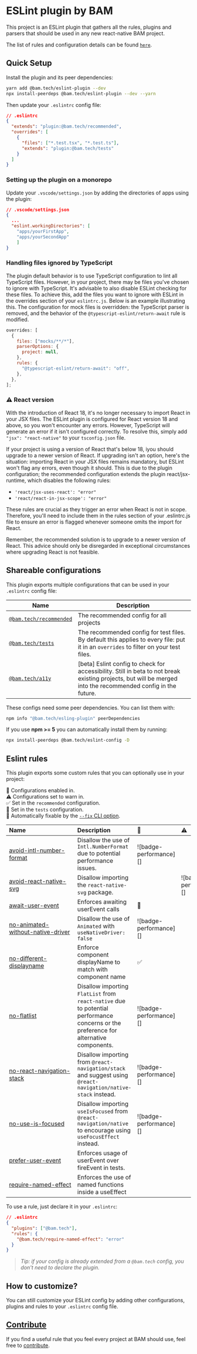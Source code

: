 # ESLint plugin by BAM

This project is an ESLint plugin that gathers all the rules, plugins and parsers that should be used in any new react-native BAM project.

The list of rules and configuration details can be found [`here`](https://github.com/bamlab/react-native-project-config/blob/main/packages/eslint-plugin/lib/configs/recommended.js).

## Quick Setup

Install the plugin and its peer dependencies:

```bash
yarn add @bam.tech/eslint-plugin --dev
npx install-peerdeps @bam.tech/eslint-plugin --dev --yarn
```

Then update your `.eslintrc` config file:

```json
// .eslintrc
{
  "extends": "plugin:@bam.tech/recommended",
  "overrides": [
    {
      "files": ["*.test.tsx", "*.test.ts"],
      "extends": "plugin:@bam.tech/tests"
    }
  ]
}
```

### Setting up the plugin on a monorepo

Update your `.vscode/settings.json` by adding the directories of apps using the plugin:

```json
// .vscode/settings.json
{
  ...
  "eslint.workingDirectories": [
    "apps/yourFirstApp",
    "apps/yourSecondApp"
    ]
}
```

### Handling files ignored by TypeScript

The plugin default behavior is to use TypeScript configuration to lint all TypeScript files. However, in your project, there may be files you've chosen to ignore with TypeScript. It's advisable to also disable ESLint checking for these files. To achieve this, add the files you want to ignore with ESLint in the overrides section of your `eslintrc.js`. Below is an example illustrating this. The configuration for mock files is overridden: the TypeScript parser is removed, and the behavior of the `@typescript-eslint/return-await` rule is modified.

```javascript
overrides: [
  {
    files: ["mocks/**/*"],
    parserOptions: {
      project: null,
    },
    rules: {
      "@typescript-eslint/return-await": "off",
    },
  },
];
```

### ⚠️ React version

With the introduction of React 18, it's no longer necessary to import React in your JSX files. The ESLint plugin is configured for React version 18 and above, so you won't encounter any errors. However, TypeScript will generate an error if it isn't configured correctly. To resolve this, simply add `"jsx": "react-native"` to your `tsconfig.json` file.

If your project is using a version of React that's below 18, iyou should upgrade to a newer version of React. If upgrading isn't an option, here's the situation: importing React in your JSX files remains mandatory, but ESLint won't flag any errors, even though it should. This is due to the plugin configuration; the recommended configuration extends the plugin react/jsx-runtime, which disables the following rules:

- `'react/jsx-uses-react': "error"`
- `'react/react-in-jsx-scope': "error"`

These rules are crucial as they trigger an error when React is not in scope. Therefore, you'll need to include them in the rules section of your .eslintrc.js file to ensure an error is flagged whenever someone omits the import for React.

Remember, the recommended solution is to upgrade to a newer version of React. This advice should only be disregarded in exceptional circumstances where upgrading React is not feasible.

## Shareable configurations

This plugin exports multiple configurations that can be used in your `.eslintrc` config file:

| Name                                                                                                                                         | Description                                                                                                                                                  |
| -------------------------------------------------------------------------------------------------------------------------------------------- | ------------------------------------------------------------------------------------------------------------------------------------------------------------ |
| [`@bam.tech/recommended`](https://github.com/bamlab/react-native-project-config/blob/main/packages/eslint-plugin/lib/configs/recommended.js) | The recommended config for all projects                                                                                                                      |
| [`@bam.tech/tests`](https://github.com/bamlab/react-native-project-config/blob/main/packages/eslint-plugin/lib/configs/tests.js)             | The recommended config for test files. By default this applies to every file: put it in an `overrides` to filter on your test files.                         |
| [`@bam.tech/a11y`](https://github.com/bamlab/react-native-project-config/blob/main/packages/eslint-plugin/lib/configs/a11y.js)               | [beta] Eslint config to check for accessibility. Still in beta to not break existing projects, but will be merged into the recommended config in the future. |

These configs need some peer dependencies. You can list them with:

```bash
npm info "@bam.tech/esling-plugin" peerDependencies
```

If you use **npm >= 5** you can automatically install them by running:

```bash
npx install-peerdeps @bam.tech/eslint-config -D
```

## Eslint rules

This plugin exports some custom rules that you can optionally use in your project:

<!-- begin auto-generated rules list -->

💼 Configurations enabled in.\
⚠️ Configurations set to warn in.\
✅ Set in the `recommended` configuration.\
🧪 Set in the `tests` configuration.\
🔧 Automatically fixable by the [`--fix` CLI option](https://eslint.org/docs/user-guide/command-line-interface#--fix).

| Name                                                                                                                                                                        | Description                                                                                                                           | 💼                     | ⚠️                     | 🔧  |
| :-------------------------------------------------------------------------------------------------------------------------------------------------------------------------- | :------------------------------------------------------------------------------------------------------------------------------------ | :--------------------- | :--------------------- | :-- |
| [avoid-intl-number-format](https://github.com/bamlab/react-native-project-config/blob/main/packages/eslint-plugin/docs/rules/avoid-intl-number-format.md)                   | Disallow the use of `Intl.NumberFormat` due to potential performance issues.                                                          | ![badge-performance][] |                        |     |
| [avoid-react-native-svg](https://github.com/bamlab/react-native-project-config/blob/main/packages/eslint-plugin/docs/rules/avoid-react-native-svg.md)                       | Disallow importing the `react-native-svg` package.                                                                                    |                        | ![badge-performance][] |     |
| [await-user-event](https://github.com/bamlab/react-native-project-config/blob/main/packages/eslint-plugin/docs/rules/await-user-event.md)                                   | Enforces awaiting userEvent calls                                                                                                     | 🧪                     |                        | 🔧  |
| [no-animated-without-native-driver](https://github.com/bamlab/react-native-project-config/blob/main/packages/eslint-plugin/docs/rules/no-animated-without-native-driver.md) | Disallow the use of `Animated` with `useNativeDriver: false`                                                                          | ![badge-performance][] |                        |     |
| [no-different-displayname](https://github.com/bamlab/react-native-project-config/blob/main/packages/eslint-plugin/docs/rules/no-different-displayname.md)                   | Enforce component displayName to match with component name                                                                            | ✅                     |                        | 🔧  |
| [no-flatlist](https://github.com/bamlab/react-native-project-config/blob/main/packages/eslint-plugin/docs/rules/no-flatlist.md)                                             | Disallow importing `FlatList` from `react-native` due to potential performance concerns or the preference for alternative components. | ![badge-performance][] |                        | 🔧  |
| [no-react-navigation-stack](https://github.com/bamlab/react-native-project-config/blob/main/packages/eslint-plugin/docs/rules/no-react-navigation-stack.md)                 | Disallow importing from `@react-navigation/stack` and suggest using `@react-navigation/native-stack` instead.                         | ![badge-performance][] |                        |     |
| [no-use-is-focused](https://github.com/bamlab/react-native-project-config/blob/main/packages/eslint-plugin/docs/rules/no-use-is-focused.md)                                 | Disallow importing `useIsFocused` from `@react-navigation/native` to encourage using `useFocusEffect` instead.                        | ![badge-performance][] |                        | 🔧  |
| [prefer-user-event](https://github.com/bamlab/react-native-project-config/blob/main/packages/eslint-plugin/docs/rules/prefer-user-event.md)                                 | Enforces usage of userEvent over fireEvent in tests.                                                                                  |                        |                        | 🔧  |
| [require-named-effect](https://github.com/bamlab/react-native-project-config/blob/main/packages/eslint-plugin/docs/rules/require-named-effect.md)                           | Enforces the use of named functions inside a useEffect                                                                                |                        |                        |     |

<!-- end auto-generated rules list -->

To use a rule, just declare it in your `.eslintrc`:

```json
// .eslintrc
{
  "plugins": ["@bam.tech"],
  "rules": {
    "@bam.tech/require-named-effect": "error"
  }
}
```

> _Tip: if your config is already extended from a `@bam.tech` config, you don't need to declare the plugin._

## How to customize?

You can still customize your ESLint config by adding other configurations, plugins and rules to your `.eslintrc` config file.

## [Contribute](https://github.com/bamlab/react-native-project-config/blob/main/packages/eslint-plugin/CONTRIBUTING.md)

If you find a useful rule that you feel every project at BAM should use, feel free to [contribute](https://github.com/bamlab/react-native-project-config/blob/main/packages/eslint-plugin/CONTRIBUTING.md).
